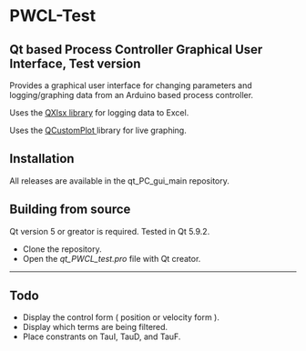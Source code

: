 
# PWCL-Test

## Qt based Process Controller Graphical User Interface, Test version

Provides a graphical user interface for changing parameters and logging/graphing data from an Arduino based process controller. 

Uses the [QXlsx library](https://github.com/j2doll/QXlsx) for logging data to Excel. 

Uses the [ QCustomPlot ](http://www.qcustomplot.com/) library for live graphing. 


## Installation
  All releases are available in the qt_PC_gui_main repository.


## Building from source 

  Qt version 5 or greator is required. Tested in Qt 5.9.2.
  
  * Clone the repository. 
  * Open the *qt_PWCL_test.pro* file with Qt creator. 

-------------------------------



## Todo

* 	Display the control form ( position or velocity form ).
*   Display which terms are being filtered. 
*   Place constrants on TauI, TauD, and TauF.



